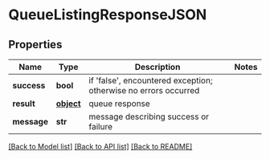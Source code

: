 # QueueListingResponseJSON

## Properties
Name | Type | Description | Notes
------------ | ------------- | ------------- | -------------
**success** | **bool** | if &#39;false&#39;, encountered exception; otherwise no errors occurred | 
**result** | [**object**](.md) | queue response | 
**message** | **str** | message describing success or failure | 

[[Back to Model list]](../README.md#documentation-for-models) [[Back to API list]](../README.md#documentation-for-api-endpoints) [[Back to README]](../README.md)


